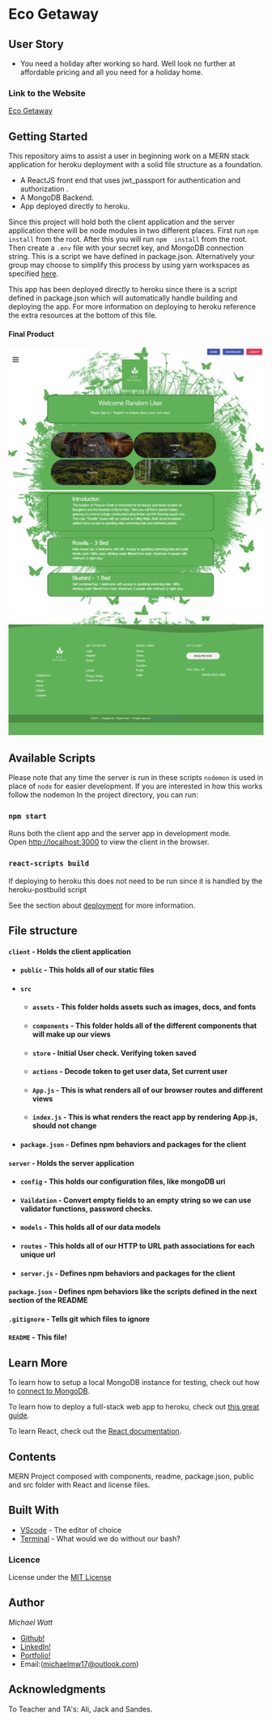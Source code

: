 # Eco Getaway

## User Story

- You need a holiday after working so hard. Well look no further at affordable pricing and all you need for a holiday home.

### Link to the Website

[Eco Getaway](https://eco-getaway.herokuapp.com/)

## Getting Started
This repository aims to assist a user in beginning work on a MERN stack application for heroku deployment with a solid file structure as a foundation.

- A ReactJS front end that uses jwt_passport for authentication and authorization .
- A MongoDB Backend.
- App deployed directly to heroku.

Since this project will hold both the client application and the server application there will be node modules in two different places. First run `npm install` from the root. After this you will run `npm  install` from the root. Then create a `.env` file with your secret key, and MongoDB connection string. This is a script we have defined in package.json. Alternatively your group may choose to simplify this process by using yarn workspaces as specified [here](https://yarnpkg.com/lang/en/docs/workspaces/).

This app has been deployed directly to heroku since there is a script defined in package.json which will automatically handle building and deploying the app. For more information on deploying to heroku reference the extra resources at the bottom of this file.

#### Final Product
![Photo4](client/public/Images/Screen3.png)
![Photo2](client/public/Images/Screen2.png)
![Photo3](client/public/Images/Screen1.png)


## Available Scripts

Please note that any time the server is run in these scripts `nodemon` is used in place of `node` for easier development. If you are interested in how this works follow the nodemon In the project directory, you can run:

### `npm start`

Runs both the client app and the server app in development mode.<br>
Open [http://localhost:3000](http://localhost:3000) to view the client in the browser.

### `react-scripts build`

If deploying to heroku this does not need to be run since it is handled by the heroku-postbuild script<br>

See the section about [deployment](https://facebook.github.io/create-react-app/docs/deployment) for more information.

## File structure
#### `client` - Holds the client application
- #### `public` - This holds all of our static files
- #### `src`
    - #### `assets` - This folder holds assets such as images, docs, and fonts
    - #### `components` - This folder holds all of the different components that will make up our views
    - #### `store` - Initial User check. Verifying token saved
    - #### `actions` - Decode token to get user data, Set current user
    - #### `App.js` - This is what renders all of our browser routes and different views
    - #### `index.js` - This is what renders the react app by rendering App.js, should not change
- #### `package.json` - Defines npm behaviors and packages for the client
#### `server` - Holds the server application
- #### `config` - This holds our configuration files, like mongoDB uri
- #### `Vaildation` - Convert empty fields to an empty string so we can use validator functions, password checks.
- #### `models` - This holds all of our data models
- #### `routes` - This holds all of our HTTP to URL path associations for each unique url
- #### `server.js` - Defines npm behaviors and packages for the client
#### `package.json` - Defines npm behaviors like the scripts defined in the next section of the README
#### `.gitignore` - Tells git which files to ignore
#### `README` - This file!

## Learn More
To learn how to setup a local MongoDB instance for testing, check out how to [connect to MongoDB](https://docs.mongodb.com/guides/server/drivers/).

To learn how to deploy a full-stack web app to heroku, check out [this great guide](https://daveceddia.com/deploy-react-express-app-heroku/).

To learn React, check out the [React documentation](https://reactjs.org/).

## Contents
MERN Project composed with components,  readme, package.json, public and src folder with React and license files.

## Built With

- [VScode](https://code.visualstudio.com/) - The editor of choice
- [Terminal](https://gitforwindows.org/) - What would we do without our bash?

### Licence

License under the [MIT License](LICENSE)
​
## Author

_Michael Watt_

- [Github!](https://github.com/Michaelmw17)
- [LinkedIn!](https://www.linkedin.com/in/michael-watt-6a76961b3/)
- [Portfolio!](http://michaelmw17.github.io/)
- Email:(michaelmw17@outlook.com)
​​

## Acknowledgments

To Teacher and TA's:
Ali, Jack and Sandes.



